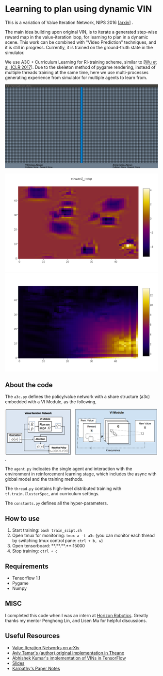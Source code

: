 # Learning to plan using dynamic VIN

This is a variation of Value Iteration Network, NIPS 2016 [[arxiv](https://arxiv.org/abs/1602.02867)] .

The main idea building upon original VIN, is to iterate a generated step-wise reward map in the value-iteration loop, for learning to plan in a dynamic scene. This work can be combined with "Video Prediction" techniques, and it is still in progress. Currently, it is trained on the ground-truth state in the simulator.

We use A3C + Curriculum Learning for Rl-training scheme, similar to [[Wu et al, ICLR 2017](https://openreview.net/pdf?id=Hk3mPK5gg)]. Due to the skeleton method of pygame rendering, instead of multiple threads training at the same time, here we use multi-processes generating experience from simulator for multiple agents to learn from.

![results](./img/a.gif)

![map1](img/1.png)  ![map2](img/2.png)

## About the code

The `a3c.py` defines the policy/value network with a share structure (a3c) embedded with a VI Module, as the following,

![VIN](img/vin.png).

The `agent.py` indicates the single agent and interaction with the environment in reinforcement learning stage, which includes the async with global model and the training methods.

The `thread.py` contains high-level distributed training with `tf.train.ClusterSpec`, and curriculum settings.

The `constants.py` defines all the hyper-parameters.


## How to use

1. Start training: `bash train_scipt.sh`
2. Open tmux for monitoring: `tmux a -t a3c` (you can monitor each thread by switching tmux control pane: `ctrl + b, w`)
3. Open tensorboard: \*\*.\*\*.\*\*.\*\*:15000
4. Stop training: `ctrl + c`

## Requirements

* Tensorflow 1.1
* Pygame
* Numpy

## MISC

I completed this code when I was an intern at [Horizon Robotics](http://www.horizon-robotics.com/index_en.html).
Greatly thanks my mentor Penghong Lin, and Lisen Mu for helpful discussions.

## Useful Resources

* [Value Iteration Networks on arXiv](https://arxiv.org/abs/1602.02867)
* [Aviv Tamar's (author) original implementation in Theano](https://github.com/avivt/VIN)
* [Abhishek Kumar's implementation of VINs in TensorFlow](https://github.com/TheAbhiKumar/tensorflow-value-iteration-networks)
* [Slides](http://technion.ac.il/~danielm/icml_slides/Talk7.pdf)
* [Karpathy's Paper Notes](https://github.com/karpathy/paper-notes/blob/master/vin.md)